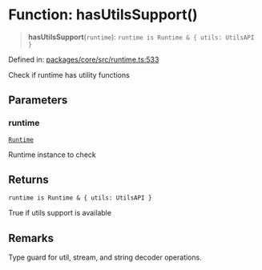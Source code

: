 # Function: hasUtilsSupport()

> **hasUtilsSupport**(`runtime`): `runtime is Runtime & { utils: UtilsAPI }`

Defined in: [packages/core/src/runtime.ts:533](https://github.com/vdeantoni/unblessed/blob/a72e88c91d2a070cc4394e9ee2afc215f7520f53/packages/core/src/runtime.ts#L533)

Check if runtime has utility functions

## Parameters

### runtime

[`Runtime`](runtime.Interface.Runtime.md)

Runtime instance to check

## Returns

`runtime is Runtime & { utils: UtilsAPI }`

True if utils support is available

## Remarks

Type guard for util, stream, and string decoder operations.
